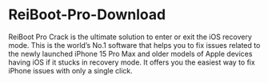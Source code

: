 # ReiBoot-Pro-Download
ReiBoot Pro Crack is the ultimate solution to enter or exit the iOS recovery mode. This is the world’s No.1 software that helps you to fix issues related to the newly launched iPhone 15 Pro Max and older models of Apple devices having iOS if it stucks in recovery mode. It offers you the easiest way to fix iPhone issues with only a single click.
